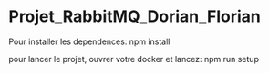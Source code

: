 # Projet_RabbitMQ_Dorian_Florian

Pour installer les dependences:
npm install

pour lancer le projet, ouvrer votre docker et lancez:
npm run setup

